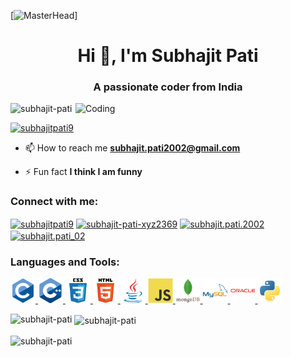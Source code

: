 [![MasterHead]([https://1.bp.blogspot.com/-7A4WynwLsMw/XbBpCXG8fHI/AAAAAAAAMt4/uOa1bpLskYgrwGbllhSu2SDj_Mig8SXJQCLcBGAsYHQ/s1600/2000_600px.gif](https://blogger.googleusercontent.com/img/b/R29vZ2xl/AVvXsEhMxj9dM2bcG31yYuAOamZ9jf4Kc7xZxAwFx2s2hu4ASQFkCn8VqmzzQpprnFleeFaWBlI72JQRk1xc_AYvfiv6jDXC-AW-Vwr1jrk7Exioj5ooUoHq1hcY7IU_WTnt2jKhiWmfDYi1VwmPsBZFtMpoTHYHtKkndVdzprWfZgClRFVHpLlTnFS6ZEhz/s1600/AI-Technology-Creation-Concept.gif))]
<h1 align="center">Hi 👋, I'm Subhajit Pati</h1>
<h3 align="center">A passionate coder from India</h3>
<img align="right" alt="Coding" width="400" src="https://cdn.dribbble.com/users/1162077/screenshots/3848914/programmer.gif">


<p align="left"> <img src="https://komarev.com/ghpvc/?username=subhajit-pati&label=Profile%20views&color=0e75b6&style=flat" alt="subhajit-pati" /> </p>

<p align="left"> <a href="https://twitter.com/subhajitpati9" target="blank"><img src="https://img.shields.io/twitter/follow/subhajitpati9?logo=twitter&style=for-the-badge" alt="subhajitpati9" /></a> </p>

- 📫 How to reach me **subhajit.pati2002@gmail.com**

- ⚡ Fun fact **I think I am funny**

<h3 align="left">Connect with me:</h3>
<p align="left">
<a href="https://twitter.com/subhajitpati9" target="blank"><img align="center" src="https://raw.githubusercontent.com/rahuldkjain/github-profile-readme-generator/master/src/images/icons/Social/twitter.svg" alt="subhajitpati9" height="30" width="40" /></a>
<a href="https://linkedin.com/in/subhajit-pati" target="blank"><img align="center" src="https://raw.githubusercontent.com/rahuldkjain/github-profile-readme-generator/master/src/images/icons/Social/linked-in-alt.svg" alt="subhajit-pati-xyz2369" height="30" width="40" /></a>
<a href="https://fb.com/subhajit.pati.2002" target="blank"><img align="center" src="https://raw.githubusercontent.com/rahuldkjain/github-profile-readme-generator/master/src/images/icons/Social/facebook.svg" alt="subhajit.pati.2002" height="30" width="40" /></a>
<a href="https://instagram.com/subhajit.pati_02" target="blank"><img align="center" src="https://raw.githubusercontent.com/rahuldkjain/github-profile-readme-generator/master/src/images/icons/Social/instagram.svg" alt="subhajit.pati_02" height="30" width="40" /></a>
</p>

<h3 align="left">Languages and Tools:</h3>
<p align="left"> <a href="https://www.cprogramming.com/" target="_blank" rel="noreferrer"> <img src="https://raw.githubusercontent.com/devicons/devicon/master/icons/c/c-original.svg" alt="c" width="40" height="40"/> </a> <a href="https://www.w3schools.com/cpp/" target="_blank" rel="noreferrer"> <img src="https://raw.githubusercontent.com/devicons/devicon/master/icons/cplusplus/cplusplus-original.svg" alt="cplusplus" width="40" height="40"/> </a> <a href="https://www.w3schools.com/css/" target="_blank" rel="noreferrer"> <img src="https://raw.githubusercontent.com/devicons/devicon/master/icons/css3/css3-original-wordmark.svg" alt="css3" width="40" height="40"/> </a> <a href="https://www.w3.org/html/" target="_blank" rel="noreferrer"> <img src="https://raw.githubusercontent.com/devicons/devicon/master/icons/html5/html5-original-wordmark.svg" alt="html5" width="40" height="40"/> </a> <a href="https://www.java.com" target="_blank" rel="noreferrer"> <img src="https://raw.githubusercontent.com/devicons/devicon/master/icons/java/java-original.svg" alt="java" width="40" height="40"/> </a> <a href="https://developer.mozilla.org/en-US/docs/Web/JavaScript" target="_blank" rel="noreferrer"> <img src="https://raw.githubusercontent.com/devicons/devicon/master/icons/javascript/javascript-original.svg" alt="javascript" width="40" height="40"/> </a> <a href="https://www.mongodb.com/" target="_blank" rel="noreferrer"> <img src="https://raw.githubusercontent.com/devicons/devicon/master/icons/mongodb/mongodb-original-wordmark.svg" alt="mongodb" width="40" height="40"/> </a> <a href="https://www.mysql.com/" target="_blank" rel="noreferrer"> <img src="https://raw.githubusercontent.com/devicons/devicon/master/icons/mysql/mysql-original-wordmark.svg" alt="mysql" width="40" height="40"/> </a> <a href="https://www.oracle.com/" target="_blank" rel="noreferrer"> <img src="https://raw.githubusercontent.com/devicons/devicon/master/icons/oracle/oracle-original.svg" alt="oracle" width="40" height="40"/> </a> <a href="https://www.python.org" target="_blank" rel="noreferrer"> <img src="https://raw.githubusercontent.com/devicons/devicon/master/icons/python/python-original.svg" alt="python" width="40" height="40"/> </a> </p>

<p><img align="left" src="https://github-readme-stats.vercel.app/api/top-langs?username=subhajit-pati&show_icons=true&locale=en&layout=compact" alt="subhajit-pati" /></p>

<p>&nbsp;<img align="center" src="https://github-readme-stats.vercel.app/api?username=subhajit-pati&show_icons=true&locale=en" alt="subhajit-pati" /></p>

<p><img align="center" src="https://github-readme-streak-stats.herokuapp.com/?user=subhajit-pati&" alt="subhajit-pati" /></p>
